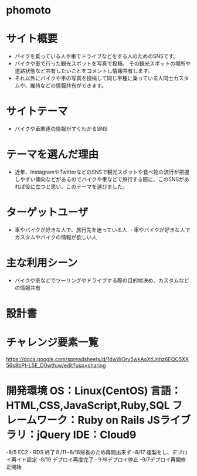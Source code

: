 
#  phomoto

#  サイト概要
- バイクを乗っている人や車でドライブなどをする人のためのSNSです。
- バイクや車で行った観光スポットを写真で投稿、 その観光スポットの場所や道路状態など共有したいことをコメントし情報共有します。 
- それ以外にバイクや車の写真を投稿して同じ車種に乗っている人同士カスタムや、維持などの情報共有ができます。

#  サイトテーマ
- バイクや車関連の情報がすぐわかるSNS

#  テーマを選んだ理由
- 近年、InstagramやTwitterなどのSNSで観光スポットや食べ物の流行が把握しやすい傾向などがあるのでバイクや車などで旅行する際に、このSNSがあれば役に立つと思い、このテーマを選びました。
#  ターゲットユーザ
- 車やバイクが好きな人で、旅行先を迷っている人 ・車やバイクが好きな人でカスタムやバイクの情報が欲しい人

#  主な利用シーン
- バイクや車などでツーリングやドライブする際の目的地決め、カスタムなどの情報共有

#  設計書
#  チャレンジ要素一覧
https://docs.google.com/spreadsheets/d/1dwWOrv5wkAoXtUnhz6EQC5XX56s8bPt-L5E_D0wtfuw/edit?usp=sharing

#  開発環境 OS：Linux(CentOS) 言語：HTML,CSS,JavaScript,Ruby,SQL フレームワーク：Ruby on Rails JSライブラリ：jQuery IDE：Cloud9

-8/5 EC2・RDS 終了８/11~8/16帰省のため再開出来ず
-8/17 複製をし、デプロイ再イド設定
-8/19 デプロイ再度完了
-９/6デプロイ停止
-9/7デプロイ再開修正開始
